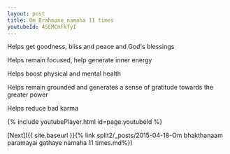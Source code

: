 ```yaml
---
layout: post
title: Om Brahmane namaha 11 times
youtubeId: 4SEMCmFkfyI
---
```

 
 
Helps get goodness, bliss and peace and God's blessings
 
Helps remain focused, help generate inner energy 
 
Helps boost physical and mental health 
 
Helps remain grounded and generates a sense of gratitude towards the greater power 
 
Helps reduce bad karma
 
 
 
 


{% include youtubePlayer.html id=page.youtubeId %}
 
[Next]({{ site.baseurl }}{% link  split2/_posts/2015-04-18-Om bhakthanaam paramayai gathaye namaha 11 times.md%})
 
